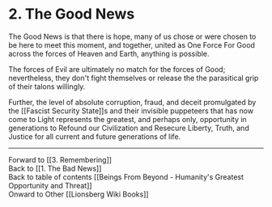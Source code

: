 # 2. The Good News

The Good News is that there is hope, many of us chose or were chosen to be here to meet this moment, and together, united as One Force For Good across the forces of Heaven and Earth, anything is possible. 

The forces of Evil are ultimately no match for the forces of Good; nevertheless, they don't fight themselves or release the the parasitical grip of their talons willingly. 

Further, the level of absolute corruption, fraud, and deceit promulgated by the [[Fascist Security State]]s and their invisible puppeteers that has now come to Light represents the greatest, and perhaps only, opportunity in generations to Refound our Civilization and Resecure Liberty, Truth, and Justice for all current and future generations of life. 

___

Forward to [[3. Remembering]]      
Back to [[1. The Bad News]]      
Back to table of contents [[Beings From Beyond - Humanity's Greatest Opportunity and Threat]]  
Onward to Other [[Lionsberg Wiki Books]]  
